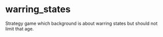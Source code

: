 # warring_states
Strategy game which background is about warring states but should not limit that age.
